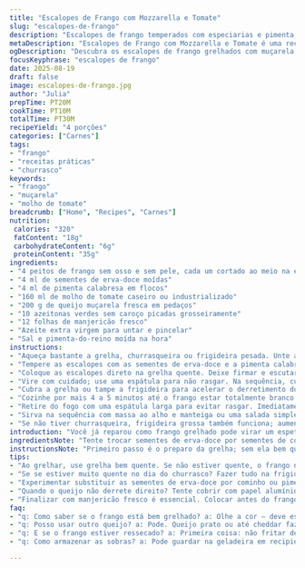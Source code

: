```yaml
---
title: "Escalopes de Frango com Mozzarella e Tomate"
slug: "escalopes-de-frango"
description: "Escalopes de frango temperados com especiarias e pimenta, grelhados e cobertos com molho de tomate rústico, muçarela derretida e azeitonas, finalizados com manjericão fresco. Receita sem glúten, sem ovos e sem nozes, ideal para churrasco rápido. Serve quatro pessoas, acompanhamento sugerido: massa na manteiga ou salada verde."
metaDescription: "Escalopes de Frango com Mozzarella e Tomate é uma receita deliciosa cheia de sabor e textura para um jantar prático e saudável"
ogDescription: "Descubra os escalopes de frango grelhados com muçarela, cobertos com um molho de tomate rústico. Uma receita irresistível e prática"
focusKeyphrase: "escalopes de frango"
date: 2025-08-19
draft: false
image: escalopes-de-frango.jpg
author: "Julia"
prepTime: PT20M
cookTime: PT10M
totalTime: PT30M
recipeYield: "4 porções"
categories: ["Carnes"]
tags:
- "frango"
- "receitas práticas"
- "churrasco"
keywords:
- "frango"
- "muçarela"
- "molho de tomate"
breadcrumb: ["Home", "Recipes", "Carnes"]
nutrition: 
 calories: "320"
 fatContent: "18g"
 carbohydrateContent: "6g"
 proteinContent: "35g"
ingredients:
- "4 peitos de frango sem osso e sem pele, cada um cortado ao meio na espessura"
- "4 ml de sementes de erva-doce moídas"
- "4 ml de pimenta calabresa em flocos"
- "160 ml de molho de tomate caseiro ou industrializado"
- "200 g de queijo muçarela fresca em pedaços"
- "10 azeitonas verdes sem caroço picadas grosseiramente"
- "12 folhas de manjericão fresco"
- "Azeite extra virgem para untar e pincelar"
- "Sal e pimenta-do-reino moída na hora"
instructions:
- "Aqueça bastante a grelha, churrasqueira ou frigideira pesada. Unte a grade com azeite para o frango não grudar. A temperatura alta é fundamental para selar a carne e manter suculência."
- "Tempere as escalopes com as sementes de erva-doce e a pimenta calabresa; sal e pimenta-do-reino a gosto. Pincele azeite por cima, formando uma camada fina. Isso evita ressecamento e ajuda a dourar."
- "Coloque as escalopes direto na grelha quente. Deixe firmar e escutar aquele chiar — sinal de selagem correta. Aproximadamente 5 minutos de um lado, não mexa para não quebrar."
- "Vire com cuidado; use uma espátula para não rasgar. Na sequência, cubra cada escalope com molho de tomate e distribua o queijo muçarela e as azeitonas sobre o molho."
- "Cubra a grelha ou tampe a frigideira para acelerar o derretimento do queijo. A muçarela deve ficar cremosa, com levíssima crosta dourada — isso indica ponto de fusão perfeito."
- "Cozinhe por mais 4 a 5 minutos até o frango estar totalmente branco e firme ao toque, porém ainda suculento por dentro — use o dedo para testar a textura, não fure!"
- "Retire do fogo com uma espátula larga para evitar rasgar. Imediatamente disponha as folhas de manjericão por cima, o calor ativa o aroma do manjericão fresco e finaliza o prato."
- "Sirva na sequência com massa ao alho e manteiga ou uma salada simples de rúcula e tomate cereja temperada com limão. Aqui, usar um vinho tinto leve equilibra o frescor do molho."
- "Se não tiver churrasqueira, frigideira grossa também funciona; aumente a chama e reduza o tempo para evitar ressecar. Molho pode ser trocado por um pesto de manjericão para variação mais herbácea."
introduction: "Você já reparou como frango grelhado pode virar um espetáculo quando bem temperado e combinado com queijo e um molho saboroso? Aqui, escolhi erva-doce porque seu aroma adocicado casa perfeitamente com o toque picante da pimenta calabresa. A muçarela fresca derretida cria uma textura cremosa, que junto com as azeitonas levemente salgadas trazem camadas de sabor. Ao longo dos anos, notei que menos é mais para esse tipo de receita: respeitar os tempos na grelha, o calor intenso para formar casquinha e evitar mexer o frango demais faz toda diferença. Um truque que aprendi é usar folhas de manjericão frescas no final, quase como um perfume, para dar aquele frescor herbal. Não pode faltar um acompanhamento leve; massa ao alho é minha pedida frequente, mas salada verde funciona bem para dias quentes."
ingredientsNote: "Tente trocar sementes de erva-doce por sementes de coentro moído para um sabor mais cítrico e açafrão-da-terra para uma cor vibrante no molho. Use azeitonas pretas no lugar das verdes para uma intensidade maior. O molho pode ser caseiro ou comprado pronto, só evite os que têm muito açúcar adicionado, que têm tendência a escurecer e amargar na grelha. Para quem tem dificuldade em derreter queijo sobre o fogo direto, cobrir com uma tampa feita com papel alumínio resolve. Sempre mantenha azeite à mão para untar a grelha — além de impedir que a carne cole, ajuda no sabor. Se o frango for muito fino, reduza o tempo para evitar ressecamento; o ideal é que esteja firme, macio e suculento."
instructionsNote: "Primeiro passo é o preparo da grelha; sem ela bem quente e untada, o frango vai colar e perde suculência. Temperar com erva-doce e pimenta é para explorar aroma e dar leve picância, equilibrando com o queijo muçarela que é suave. Pincele azeite, não encharque; um erro comum é usar muito, deixando a carne escorregadia e cozinhando em vez de grelhar. Vire o frango apenas uma vez para formar a crosta e ser gentil na manipulação, para não rachar as escalopes. A cobertura deve acontecer rapidamente após virar para o calor reter o molho e derreter o queijo. Ao cobrir com tampa, o queijo derrete no vapor, criando textura diferente da simples exposição ao fogo. Manjericão ao final é toque essencial, use só nas horas finais para não queimar as folhas e perder aroma. Se algum passo não der certo, a dica é focar nos sinais visuais e sensoriais do frango — cor e firmeza são mais confiáveis que tempo exato."
tips:
- "Ao grelhar, use grelha bem quente. Se não estiver quente, o frango não sela. O ideal é que você ouça o chiado da carne. Isso é sinal que está no caminho certo. A fumacinha que sobe? Aroma delicioso, fique de olho."
- "Se se estiver muito quente no dia do churrasco? Fazer tudo na frigideira boa também funciona. O segredo é manter o frango longe do calor direto em certos momentos. Para não ressecar sacrifica um pouco do sabor."
- "Experimentar substituir as sementes de erva-doce por cominho ou pimenta-do-reino nem sempre é a escolha acertada. Cada sabor tem seu ponto. O objetivo é encontrar o equilíbrio. Coentro moído é outra alternativa — cítrico e refrescante."
- "Quando o queijo não derrete direito? Tente cobrir com papel alumínio. O vapor ajuda. Se não der, não entre em pânico! Apenas deixe uns minutinhos a mais no fogo baixo. Sempre olho bem de perto, queima rápido."
- "Finalizar com manjericão fresco é essencial. Colocar antes do frango ficar pronto é erro. Se as folhas começarem a escurecer, você perde o frescor e o aroma. O ideal é adicionar bem no final. Aroma na hora certa faz o prato brilhar."
faq:
- "q: Como saber se o frango está bem grelhado? a: Olhe a cor — deve estar dourado. Testar com o dedo. Se firme, está bom. O chiado é bom sinal, mas nem sempre é sinônimo de doçura."
- "q: Posso usar outro queijo? a: Pode. Queijo prato ou até cheddar faz o truque. Mas atenção, cheddar queima mais fácil, mantenha a temperatura baixa. Os sabores mudam, então experimente."
- "q: E se o frango estiver ressecado? a: Primeira coisa: não fritar demais. Se já estiver seco, usar molho e cobrir com queijo ajuda um pouco. Mas não espere milagre. Na próxima, sela e evita mexer muito."
- "q: Como armazenar as sobras? a: Pode guardar na geladeira em recipiente fechado por até três dias. Sempre reaqueça com cuidado em fogo baixo. Se for dividir, finalize a parte que vai comer assim que for servir."

---
```

